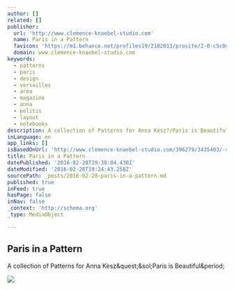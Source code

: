 ```yaml
---
author: []
related: []
publisher:
  url: 'http://www.clemence-knaebel-studio.com'
  name: Paris in a Pattern
  favicon: 'https://m1.behance.net/profiles19/2182013/prosite/2-0-c5c0d06d6107b823b7a7cd4629417ef7.png?cb=1192504645'
  domain: www.clemence-knaebel-studio.com
keywords:
  - patterns
  - paris
  - design
  - versailles
  - area
  - magazine
  - anna
  - politis
  - layout
  - notebooks
description: A collection of Patterns for Anna Kèsz?/Paris is Beautiful.
inLanguage: en
app_links: []
isBasedOnUrl: 'http://www.clemence-knaebel-studio.com/396279/3435403/-selected-works/paris-in-a-pattern'
title: Paris in a Pattern
datePublished: '2016-02-28T19:38:04.430Z'
dateModified: '2016-02-28T19:24:43.258Z'
sourcePath: _posts/2016-02-28-paris-in-a-pattern.md
published: true
inFeed: true
hasPage: false
inNav: false
_context: 'http://schema.org'
_type: MediaObject

---
```

<article style=""><h1>Paris in a Pattern</h1><p>A collection of Patterns for Anna Kèsz&amp;quest;&amp;sol;Paris is Beautiful&amp;period;</p><img src="https://mir-s3-cdn-cf.behance.net/projects/202/17262295.548c31a9a1c79.jpg" /></article>